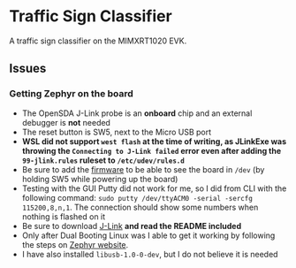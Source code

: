 # Traffic Sign Classifier
A traffic sign classifier on the MIMXRT1020 EVK. 

## Issues

###  Getting Zephyr on the board
- The OpenSDA J-Link probe is an **onboard** chip and an external debugger is **not** needed
- The reset button is SW5, next to the Micro USB port
- **WSL did not support `west flash` at the time of writing, as JLinkExe was throwing the `Connecting to J-Link failed` error even after adding the `99-jlink.rules` ruleset to `/etc/udev/rules.d`**
- Be sure to add the [firmware](https://www.segger.com/downloads/jlink/OpenSDA_MIMXRT1020-EVK) to be able to see the board in `/dev` (by holding SW5 while powering up the board)
- Testing with the GUI Putty did not work for me, so I did from CLI with the following command: `sudo putty /dev/ttyACM0 -serial -sercfg 115200,8,n,1`. The connection should show some numbers when nothing is flashed on it
- Be sure to download [J-Link](https://www.segger.com/downloads/jlink/#J-LinkSoftwareAndDocumentationPack) **and read the README included**
- Only after Dual Booting Linux was I able to get it working by following the steps on [Zephyr website](https://docs.zephyrproject.org/latest/boards/arm/mimxrt1020_evk/doc/index.html).
- I have also installed `libusb-1.0-0-dev`, but I do not believe it is needed
